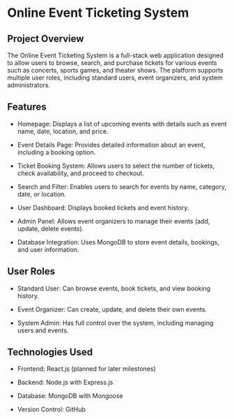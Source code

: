 # Online Event Ticketing System

## Project Overview

The Online Event Ticketing System is a full-stack web application designed to allow users to browse, search, and purchase tickets for various events such as concerts, sports games, and theater shows. The platform supports multiple user roles, including standard users, event organizers, and system administrators.

## Features

- Homepage: Displays a list of upcoming events with details such as event name, date, location, and price.

- Event Details Page: Provides detailed information about an event, including a booking option.

- Ticket Booking System: Allows users to select the number of tickets, check availability, and proceed to checkout.

- Search and Filter: Enables users to search for events by name, category, date, or location.

- User Dashboard: Displays booked tickets and event history.

- Admin Panel: Allows event organizers to manage their events (add, update, delete events).

- Database Integration: Uses MongoDB to store event details, bookings, and user information.

## User Roles

- Standard User: Can browse events, book tickets, and view booking history.

- Event Organizer: Can create, update, and delete their own events.

- System Admin: Has full control over the system, including managing users and events.

## Technologies Used

- Frontend: React.js (planned for later milestones)

- Backend: Node.js with Express.js

- Database: MongoDB with Mongoose

- Version Control: GitHub
